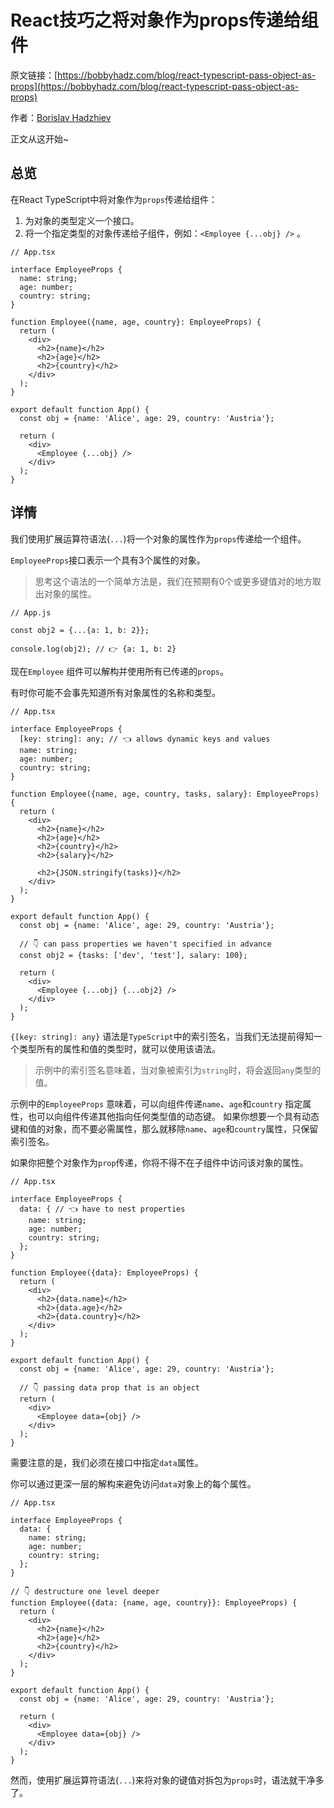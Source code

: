 # React技巧之将对象作为props传递给组件

原文链接：[https://bobbyhadz.com/blog/react-typescript-pass-object-as-props](https://bobbyhadz.com/blog/react-typescript-pass-object-as-props)

作者：[Borislav Hadzhiev](https://bobbyhadz.com/about)

正文从这开始~

## 总览

在React TypeScript中将对象作为`props`传递给组件：

1. 为对象的类型定义一个接口。
2. 将一个指定类型的对象传递给子组件，例如：`<Employee {...obj} />` 。

```tsx
// App.tsx

interface EmployeeProps {
  name: string;
  age: number;
  country: string;
}

function Employee({name, age, country}: EmployeeProps) {
  return (
    <div>
      <h2>{name}</h2>
      <h2>{age}</h2>
      <h2>{country}</h2>
    </div>
  );
}

export default function App() {
  const obj = {name: 'Alice', age: 29, country: 'Austria'};

  return (
    <div>
      <Employee {...obj} />
    </div>
  );
}
```

## 详情

我们使用扩展运算符语法(`...`)将一个对象的属性作为`props`传递给一个组件。

`EmployeeProps`接口表示一个具有3个属性的对象。

> 思考这个语法的一个简单方法是，我们在预期有0个或更多键值对的地方取出对象的属性。
>

```tsx
// App.js

const obj2 = {...{a: 1, b: 2}};

console.log(obj2); // 👉️ {a: 1, b: 2}
```

现在`Employee` 组件可以解构并使用所有已传递的`props`。

有时你可能不会事先知道所有对象属性的名称和类型。

```tsx
// App.tsx

interface EmployeeProps {
  [key: string]: any; // 👈️ allows dynamic keys and values
  name: string;
  age: number;
  country: string;
}

function Employee({name, age, country, tasks, salary}: EmployeeProps) {
  return (
    <div>
      <h2>{name}</h2>
      <h2>{age}</h2>
      <h2>{country}</h2>
      <h2>{salary}</h2>

      <h2>{JSON.stringify(tasks)}</h2>
    </div>
  );
}

export default function App() {
  const obj = {name: 'Alice', age: 29, country: 'Austria'};

  // 👇️ can pass properties we haven't specified in advance
  const obj2 = {tasks: ['dev', 'test'], salary: 100};

  return (
    <div>
      <Employee {...obj} {...obj2} />
    </div>
  );
}
```

`{[key: string]: any}` 语法是`TypeScript`中的索引签名，当我们无法提前得知一个类型所有的属性和值的类型时，就可以使用该语法。

> 示例中的索引签名意味着，当对象被索引为`string`时，将会返回`any`类型的值。
>

示例中的`EmployeeProps` 意味着，可以向组件传递`name`、`age`和`country` 指定属性，也可以向组件传递其他指向任何类型值的动态键。
如果你想要一个具有动态键和值的对象，而不要必需属性，那么就移除`name`、`age`和`country`属性，只保留索引签名。

如果你把整个对象作为`prop`传递，你将不得不在子组件中访问该对象的属性。

```tsx
// App.tsx

interface EmployeeProps {
  data: { // 👈️ have to nest properties
    name: string;
    age: number;
    country: string;
  };
}

function Employee({data}: EmployeeProps) {
  return (
    <div>
      <h2>{data.name}</h2>
      <h2>{data.age}</h2>
      <h2>{data.country}</h2>
    </div>
  );
}

export default function App() {
  const obj = {name: 'Alice', age: 29, country: 'Austria'};

  // 👇️ passing data prop that is an object
  return (
    <div>
      <Employee data={obj} />
    </div>
  );
}
```

需要注意的是，我们必须在接口中指定`data`属性。

你可以通过更深一层的解构来避免访问`data`对象上的每个属性。

```tsx
// App.tsx

interface EmployeeProps {
  data: {
    name: string;
    age: number;
    country: string;
  };
}

// 👇️ destructure one level deeper
function Employee({data: {name, age, country}}: EmployeeProps) {
  return (
    <div>
      <h2>{name}</h2>
      <h2>{age}</h2>
      <h2>{country}</h2>
    </div>
  );
}

export default function App() {
  const obj = {name: 'Alice', age: 29, country: 'Austria'};

  return (
    <div>
      <Employee data={obj} />
    </div>
  );
}
```

然而，使用扩展运算符语法(`...`)来将对象的键值对拆包为`props`时，语法就干净多了。
